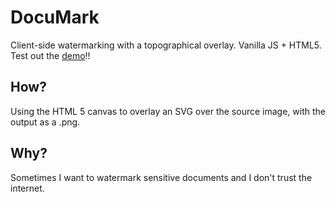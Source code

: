 # DocuMark
Client-side watermarking with a topographical overlay. Vanilla JS + HTML5. Test out the [demo](https://iflp.github.io/documark/)!!
## How?
Using the HTML 5 canvas to overlay an SVG over the source image, with the output as a .png.
## Why?
Sometimes I want to watermark sensitive documents and I don't trust the internet.
